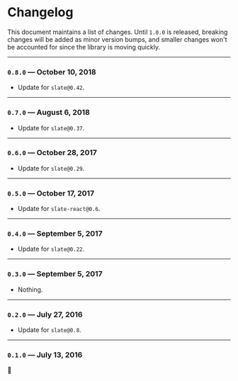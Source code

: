 # Changelog

This document maintains a list of changes. Until `1.0.0` is released, breaking changes will be added as minor version bumps, and smaller changes won't be accounted for since the library is moving quickly.

---

### `0.8.0` — October 10, 2018

- Update for `slate@0.42`.

---

### `0.7.0` — August 6, 2018

- Update for `slate@0.37`.

---

### `0.6.0` — October 28, 2017

- Update for `slate@0.29`.

---

### `0.5.0` — October 17, 2017

- Update for `slate-react@0.6`.

---

### `0.4.0` — September 5, 2017

- Update for `slate@0.22`.

---

### `0.3.0` — September 5, 2017

- Nothing.

---

### `0.2.0` — July 27, 2016

- Update for `slate@0.8`.

---

### `0.1.0` — July 13, 2016

:tada:
